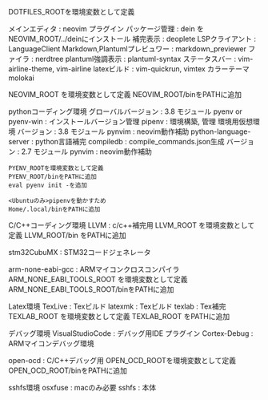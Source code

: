 DOTFILES_ROOTを環境変数として定義

メインエディタ : neovim
  プラグイン
    パッケージ管理 : dein をNEOVIM_ROOT/../deinにインストール
    補完表示 : deoplete
    LSPクライアント : LanguageClient
    Markdown,Plantumlプレビュワー : markdown_previewer
    ファイラ : nerdtree
    plantuml強調表示 : plantuml-syntax
    ステータスバー : vim-airline-theme, vim-airline
    latexビルド : vim-quickrun, vimtex
  カラーテーマ
    molokai

  NEOVIM_ROOT を環境変数として定義
  NEOVIM_ROOT/binをPATHに追加

pythonコーディング環境
  グローバルバージョン : 3.8
    モジュール
      pyenv or pyenv-win : インストールバージョン管理
      pipenv : 環境構築, 管理
  環境用仮想環境
    バージョン : 3.8
      モジュール
        pynvim : neovim動作補助
        python-language-server : python言語補完
        compiledb : compile_commands.json生成
    バージョン : 2.7
      モジュール
        pynvim : neovim動作補助

    PYENV_ROOTを環境変数として定義
    PYENV_ROOT/binをPATHに追加
    eval pyenv init -を追加

    <Ubuntuのみ>pipenvを動かすため
    Home/.local/binをPATHに追加

C/C++コーディング環境
  LLVM : c/c++補完用
  LLVM_ROOT を環境変数として定義
  LLVM_ROOT/bin をPATHに追加

  stm32CubuMX : STM32コードジェネレータ
  
  arm-none-eabi-gcc : ARMマイコンクロスコンパイラ
  ARM_NONE_EABI_TOOLS_ROOT を環境変数として定義
  ARM_NONE_EABI_TOOLS_ROOT/binをPATHに追加

Latex環境
  TexLive : Texビルド
  latexmk : Texビルド
  texlab : Tex補完
  TEXLAB_ROOT を環境変数として定義
  TEXLAB_ROOT をPATHに追加

デバッグ環境
  VisualStudioCode : デバッグ用IDE
    プラグイン
      Cortex-Debug : ARMマイコンデバッグ環境

  open-ocd : C/C++デバッグ用
  OPEN_OCD_ROOTを環境変数として定義
  OPEN_OCD_ROOT/binをPATHに追加

sshfs環境
  osxfuse : macのみ必要
  sshfs : 本体
